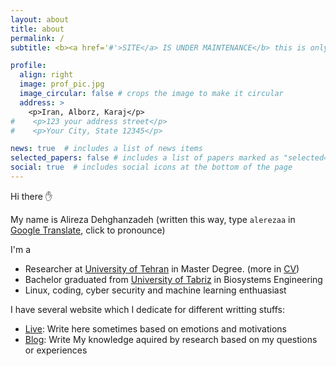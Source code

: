 ```yaml
---
layout: about
title: about
permalink: /
subtitle: <b><a href='#'>SITE</a> IS UNDER MAINTENANCE</b> this is only a preview

profile:
  align: right
  image: prof_pic.jpg
  image_circular: false # crops the image to make it circular
  address: >
    <p>Iran, Alborz, Karaj</p>
#    <p>123 your address street</p>
#    <p>Your City, State 12345</p>

news: true  # includes a list of news items
selected_papers: false # includes a list of papers marked as "selected={true}"
social: true  # includes social icons at the bottom of the page
---
```

Hi there ✋

My name is Alireza Dehghanzadeh (written this way, type `alerezaa` in [Google Translate](https://translate.google.com), click to pronounce)

I'm a
- Researcher at [University of Tehran](https://ut.ac.ir/en) in Master Degree. (more in [CV](https://alerezaa.ir/cv/))
- Bachelor graduated from [University of Tabriz](https://tabrizu.ac.ir/en) in Biosystems Engineering
- Linux, coding, cyber security and machine learning enthuasiast

I have several website which I dedicate for different writting stuffs:
- [Live](https://live.alerezaa.ir): Write here sometimes based on emotions and motivations
- [Blog](https://blog.alerezaa.ir/): Write My knowledge aquired by research based on my questions or experiences
